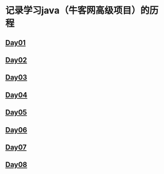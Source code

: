 # 记录学习java（牛客网高级项目）的历程

## [Day01](https://github.com/CodeTxp/WenDa/blob/master/note/Day01.md)

## [Day02](https://github.com/CodeTxp/WenDa/blob/master/note/Day02.md)

## [Day03](https://github.com/CodeTxp/WenDa/blob/master/note/Day03.md)

## [Day04](https://github.com/CodeTxp/WenDa/blob/master/note/Day04.md)

## [Day05](https://github.com/CodeTxp/WenDa/edit/master/note/Day05.md)

## [Day06](https://github.com/CodeTxp/WenDa/edit/master/note/Day06.md)

## [Day07](https://github.com/CodeTxp/WenDa/edit/master/note/Day07.md)

## [Day08](https://github.com/CodeTxp/WenDa/edit/master/note/Day08.md)
